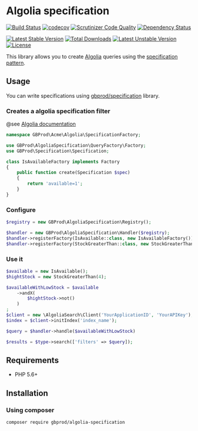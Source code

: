 # Algolia specification

[![Build Status](https://travis-ci.org/gbprod/algolia-specification.svg?branch=master)](https://travis-ci.org/gbprod/algolia-specification)
[![codecov](https://codecov.io/gh/gbprod/algolia-specification/branch/master/graph/badge.svg)](https://codecov.io/gh/gbprod/algolia-specification)
[![Scrutinizer Code Quality](https://scrutinizer-ci.com/g/gbprod/algolia-specification/badges/quality-score.png?b=master)](https://scrutinizer-ci.com/g/gbprod/algolia-specification/?branch=master)
[![Dependency Status](https://www.versioneye.com/user/projects/574a9bc8ce8d0e004130d330/badge.svg)](https://www.versioneye.com/user/projects/574a9bc8ce8d0e004130d330)

[![Latest Stable Version](https://poser.pugx.org/gbprod/algolia-specification/version)](https://packagist.org/packages/gbprod/algolia-specification)
[![Total Downloads](https://poser.pugx.org/gbprod/algolia-specification/downloads)](https://packagist.org/packages/gbprod/algolia-specification)
[![Latest Unstable Version](https://poser.pugx.org/gbprod/algolia-specification/v/unstable)](https://packagist.org/packages/gbprod/algolia-specification)
[![License](https://poser.pugx.org/gbprod/algolia-specification/license)](https://packagist.org/packages/gbprod/algolia-specification)

This library allows you to create [Algolia](https://www.algolia.com/) queries using the [specification pattern](http://en.wikipedia.org/wiki/Specification_pattern).

## Usage

You can write specifications using [gbprod/specification](https://github.com/gbprod/specification) library.

### Creates a algolia specification filter

@see [Algolia documentation](https://www.algolia.com/doc/guides/search/filtering-faceting#filtering)

```php
namespace GBProd\Acme\Algolia\SpecificationFactory;

use GBProd\AlgoliaSpecification\QueryFactory\Factory;
use GBProd\Specification\Specification;

class IsAvailableFactory implements Factory
{
    public function create(Specification $spec)
    {
        return 'available=1';
    }
}
```

### Configure

```php
$registry = new GBProd\AlgoliaSpecification\Registry();

$handler = new GBProd\AlgoliaSpecification\Handler($registry);
$handler->registerFactory(IsAvailable::class, new IsAvailableFactory());
$handler->registerFactory(StockGreaterThan::class, new StockGreaterThanFactory());
```

### Use it

```php
$available = new IsAvailable();
$hightStock = new StockGreaterThan(4);

$availableWithLowStock = $available
    ->andX(
        $hightStock->not()
    )
;
$client = new \AlgoliaSearch\Client('YourApplicationID', 'YourAPIKey');
$index = $client->initIndex('index_name');

$query = $handler->handle($availableWithLowStock)

$results = $type->search(['filters' => $query]);
```

## Requirements

 * PHP 5.6+

## Installation

### Using composer

```bash
composer require gbprod/algolia-specification
```
